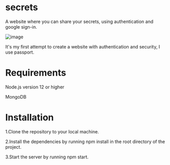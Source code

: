 # secrets
A website where you can share your secrets, using authentication and google sign-in.

![image](https://user-images.githubusercontent.com/126488661/236006285-e2db0e12-424d-404d-9452-77c8750660f6.png)


It's my first attempt to create a website with authentication and security, I use passport.

# Requirements

Node.js version 12 or higher

MongoDB


# Installation

1.Clone the repository to your local machine.

2.Install the dependencies by running npm install in the root directory of the project.

3.Start the server by running npm start.
